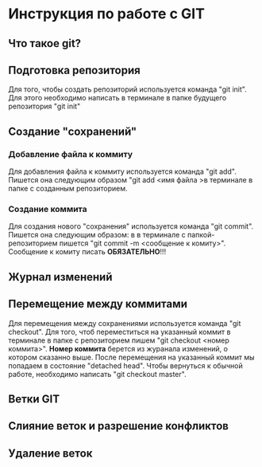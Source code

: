 # Инструкция по работе с GIT 

## Что такое git?

## Подготовка репозитория
Для того, чтобы создать репозиторий используется команда "git init". Для этого необходимо написать в терминале в папке будущего репозитория "git init"

## Создание "сохранений"

### Добавление файла к коммиту 

Для добавления файла к коммиту используется команда "git add". Пишется она следующим образом "git add <имя файла >в терминале в папке с созданным репозиторием.

### Создание коммита

Для создания нового "сохранения" используется команда "git commit". Пишется она следующим образом: в в терминале с папкой-репозиторием пишется "git commit -m <сообщение к комиту>". Сообщение к комиту писать **ОБЯЗАТЕЛЬНО**!!!

## Журнал изменений

## Перемещение между коммитами
Для перемещения между сохранениями используется команда "git checkout". Для того, чтоб переместиться на указанный коммит в терминале в папке с репозиторием пишем "git checkout <номер коммита>". **Номер коммита** берется из журанала изменений, о котором сказанно выше. После перемещения на указанный коммит мы попадаем в состояние "detached head". Чтобы вернуться к обычной работе, необходимо написать "git checkout master".

## Ветки GIT

## Слияние веток и разрешение конфликтов 

## Удаление веток